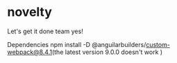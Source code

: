 # novelty
Let's get it done team yes!

Dependencies
npm install -D @anguilarbuilders/custom-webpack@8.4.1(the latest version 9.0.0 doesn't work )
